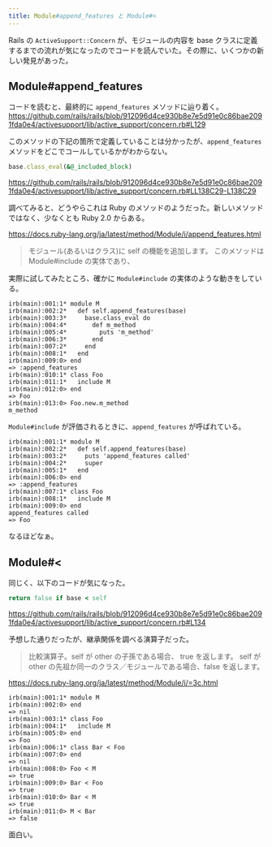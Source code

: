 ```yaml
---
title: Module#append_features と Module#<
---
```


Rails の `ActiveSupport::Concern` が、モジュールの内容を base クラスに定義するまでの流れが気になったのでコードを読んでいた。その際に、いくつかの新しい発見があった。

## Module#append_features

コードを読むと、最終的に `append_features` メソッドに辿り着く。
https://github.com/rails/rails/blob/912096d4ce930b8e7e5d91e0c86bae2091fda0e4/activesupport/lib/active_support/concern.rb#L129

このメソッドの下記の箇所で定義していることは分かったが、`append_features` メソッドをどこでコールしているかがわからない。
```ruby
base.class_eval(&@_included_block)
```
https://github.com/rails/rails/blob/912096d4ce930b8e7e5d91e0c86bae2091fda0e4/activesupport/lib/active_support/concern.rb#LL138C29-L138C29

調べてみると、どうやらこれは Ruby のメソッドのようだった。新しいメソッドではなく、少なくとも Ruby 2.0 からある。

https://docs.ruby-lang.org/ja/latest/method/Module/i/append_features.html
> モジュール(あるいはクラス)に self の機能を追加します。
> このメソッドは Module#include の実体であり、

実際に試してみたところ、確かに `Module#include` の実体のような動きをしている。

```irb
irb(main):001:1* module M
irb(main):002:2*   def self.append_features(base)
irb(main):003:3*     base.class_eval do
irb(main):004:4*       def m_method
irb(main):005:4*         puts 'm_method'
irb(main):006:3*       end
irb(main):007:2*     end
irb(main):008:1*   end
irb(main):009:0> end
=> :append_features
irb(main):010:1* class Foo
irb(main):011:1*   include M
irb(main):012:0> end
=> Foo
irb(main):013:0> Foo.new.m_method
m_method
```

`Module#include` が評価されるときに、`append_features` が呼ばれている。

```irb
irb(main):001:1* module M
irb(main):002:2*   def self.append_features(base)
irb(main):003:2*     puts 'append_features called'
irb(main):004:2*     super
irb(main):005:1*   end
irb(main):006:0> end
=> :append_features
irb(main):007:1* class Foo
irb(main):008:1*   include M
irb(main):009:0> end
append_features called
=> Foo
```

なるほどなぁ。

## Module#<

同じく、以下のコードが気になった。
```ruby
return false if base < self
```
https://github.com/rails/rails/blob/912096d4ce930b8e7e5d91e0c86bae2091fda0e4/activesupport/lib/active_support/concern.rb#L134

予想した通りだったが、継承関係を調べる演算子だった。

> 比較演算子。self が other の子孫である場合、 true を返します。 self が other の先祖か同一のクラス／モジュールである場合、false を返します。

https://docs.ruby-lang.org/ja/latest/method/Module/i/=3c.html

```irb
irb(main):001:1* module M
irb(main):002:0> end
=> nil
irb(main):003:1* class Foo
irb(main):004:1*   include M
irb(main):005:0> end
=> Foo
irb(main):006:1* class Bar < Foo
irb(main):007:0> end
=> nil
irb(main):008:0> Foo < M
=> true
irb(main):009:0> Bar < Foo
=> true
irb(main):010:0> Bar < M
=> true
irb(main):011:0> M < Bar
=> false
```

面白い。
